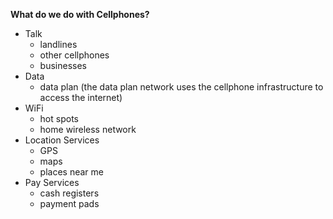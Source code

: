 **What do we do with Cellphones?**
- Talk 
	- landlines
	- other cellphones
	- businesses
- Data
	- data plan (the data plan network uses the cellphone infrastructure to access the internet)
- WiFi
	- hot spots
	- home wireless network
- Location Services
	- GPS
	- maps
	- places near me
- Pay Services
	- cash registers 
	- payment pads